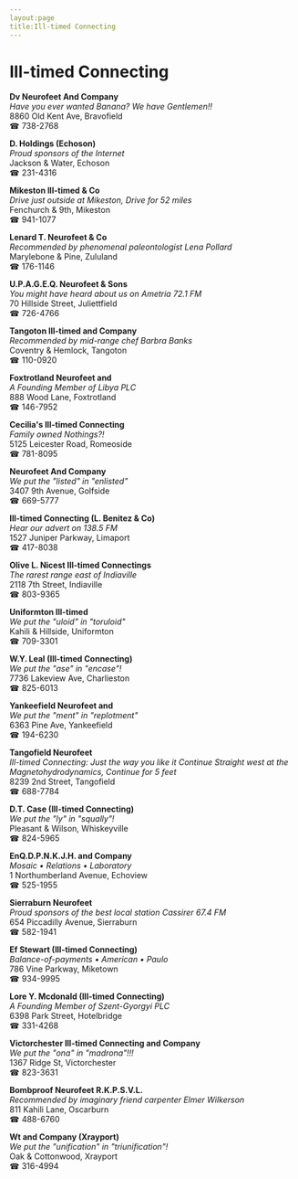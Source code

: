 ```yaml
---
layout:page
title:Ill-timed Connecting
---
```

# Ill-timed Connecting

**Dv Neurofeet And Company**  
_Have you ever wanted Banana? We have Gentlemen!!_  
8860 Old Kent Ave, Bravofield  
☎ 738-2768



**D. Holdings (Echoson)**  
_Proud sponsors of the Internet_  
Jackson & Water, Echoson  
☎ 231-4316



**Mikeston Ill-timed & Co**  
_Drive just outside at Mikeston, Drive for 52 miles_  
Fenchurch & 9th, Mikeston  
☎ 941-1077



**Lenard T. Neurofeet & Co**  
_Recommended by phenomenal paleontologist Lena Pollard_  
Marylebone & Pine, Zululand  
☎ 176-1146



**U.P.A.G.E.Q. Neurofeet & Sons**  
_You might have heard about us on Ametria 72.1 FM_  
70 Hillside Street, Juliettfield  
☎ 726-4766



**Tangoton Ill-timed and Company**  
_Recommended by mid-range chef Barbra Banks_  
Coventry & Hemlock, Tangoton  
☎ 110-0920



**Foxtrotland Neurofeet and**  
_A Founding Member of Libya PLC_  
888 Wood Lane, Foxtrotland  
☎ 146-7952



**Cecilia's Ill-timed Connecting**  
_Family owned Nothings?!_  
5125 Leicester Road, Romeoside  
☎ 781-8095



**Neurofeet And Company**  
_We put the "listed" in "enlisted"_  
3407 9th Avenue, Golfside  
☎ 669-5777



**Ill-timed Connecting (L. Benitez & Co)**  
_Hear our advert on 138.5 FM_  
1527 Juniper Parkway, Limaport  
☎ 417-8038



**Olive L. Nicest Ill-timed Connectings**  
_The rarest range east of Indiaville_  
2118 7th Street, Indiaville  
☎ 803-9365



**Uniformton Ill-timed**  
_We put the "uloid" in "toruloid"_  
Kahili & Hillside, Uniformton  
☎ 709-3301



**W.Y. Leal (Ill-timed Connecting)**  
_We put the "ase" in "encase"!_  
7736 Lakeview Ave, Charlieston  
☎ 825-6013



**Yankeefield Neurofeet and**  
_We put the "ment" in "replotment"_  
6363 Pine Ave, Yankeefield  
☎ 194-6230



**Tangofield Neurofeet**  
_Ill-timed Connecting: Just the way you like it 
Continue Straight west at the Magnetohydrodynamics, Continue for 5 feet_  
8239 2nd Street, Tangofield  
☎ 688-7784



**D.T. Case (Ill-timed Connecting)**  
_We put the "ly" in "squally"!_  
Pleasant & Wilson, Whiskeyville  
☎ 824-5965



**EnQ.D.P.N.K.J.H. and Company**  
_Mosaic • Relations • Laboratory_  
1 Northumberland Avenue, Echoview  
☎ 525-1955



**Sierraburn Neurofeet**  
_Proud sponsors of the best local station Cassirer 67.4 FM_  
654 Piccadilly Avenue, Sierraburn  
☎ 582-1941



**Ef Stewart (Ill-timed Connecting)**  
_Balance-of-payments • American • Paulo_  
786 Vine Parkway, Miketown  
☎ 934-9995



**Lore Y. Mcdonald (Ill-timed Connecting)**  
_A Founding Member of Szent-Gyorgyi PLC_  
6398 Park Street, Hotelbridge  
☎ 331-4268



**Victorchester Ill-timed Connecting and Company**  
_We put the "ona" in "madrona"!!!_  
1367 Ridge St, Victorchester  
☎ 823-3631



**Bombproof Neurofeet R.K.P.S.V.L.**  
_Recommended by imaginary friend carpenter Elmer Wilkerson_  
811 Kahili Lane, Oscarburn  
☎ 488-6760



**Wt and Company (Xrayport)**  
_We put the "unification" in "triunification"!_  
Oak & Cottonwood, Xrayport  
☎ 316-4994



